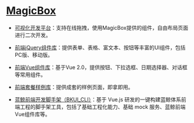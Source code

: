 # [MagicBox](https://magicbox.bk.tencent.com/static_api/v3/main/index.html)

- [可视化开发平台](https://magicbox.bk.tencent.com/static_api/v3/index.html#build/show)：支持在线拖拽，使用MagicBox提供的组件，自由布局页面进行二次开发。 


- [前端jQuery组件库](https://magicbox.bk.tencent.com/static_api/v3/index.html#index?isPro=1)：提供表单、表格、富文本、按钮等丰富的UI组件，包括PC版、移动版。  

- [前端Vue组件库](https://magicbox.bk.tencent.com/static_api/v3/components_vue/2.0/example/index.html#/)：基于Vue 2.0，提供按钮、下拉选框、日期选择器、对话框等常用组件。 

- [前端套餐样例库](https://magicbox.bk.tencent.com/static_api/v3/index.html#templates)：提供成套的样例页面，即拿即用。 

- [蓝鲸前端开发脚手架（BKUI_CLI）](https://bk.tencent.com/docs/document/5.1/19/583)：基于 Vue.js 研发的一键构建蓝鲸体系前端工程的脚手架工具，包括了基础工程化能力、基础 mock 服务、蓝鲸前端Vue组件库等。
